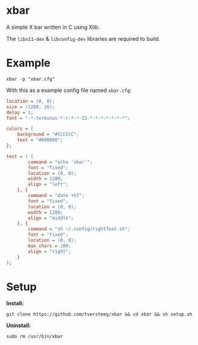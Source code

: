 xbar
===

A simple X bar written in C using Xlib.

The `libx11-dev` & `libconfig-dev` libraries are required to build.

Example
===

`xbar -p "xbar.cfg"`

With this as a example config file named `xbar.cfg`:

```cfg
location = (0, 0);
size = (1280, 16);
delay = 1;
font = "-*-terminus-*-r-*-*-12-*-*-*-*-*-*-*";

colors = {
	background = "#CCCCCC";
	text = "#000000";
};

text = ( {
		command = "echo 'xbar'";
		font = "fixed";
		location = (0, 0);
		width = 1280;
		align = "left";
	}, {
		command = "date +%T";
		font = "fixed";
		location = (0, 0);
		width = 1280;
		align = "middle";
	}, {
		command = "sh ~/.config/rightText.sh";
		font = "fixed";
		location = (0, 0);
		max_chars = 100;
		align = "right";
	}
);
```

Setup
===

**Install:**

`git clone https://github.com/tversteeg/xbar && cd xbar && sh setup.sh`

**Uninstall:**

`sudo rm /usr/bin/xbar`
